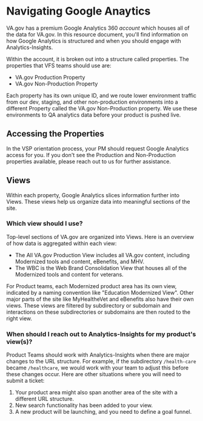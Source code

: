 # Navigating Google Anaytics

VA.gov has a premium Google Analytics 360 _account_ which houses all of the data for VA.gov. In this resource document, you'll find information on how Google Analytics is structured and when you should engage with Analytics-Insights.

Within the account, it is broken out into a structure called properties. The properties that VFS teams should use are:

* VA.gov Production Property
* VA.gov Non-Production Property

Each property has its own unique ID, and we route lower environment traffic from our dev, staging, and other non-production environments into a different Property called the VA.gov Non-Production property. We use these environments to QA analytics data before your product is pushed live.

## Accessing the Properties

In the VSP orientation process, your PM should request Google Analytics access for you. If you don't see the Production and Non-Production properties available, please reach out to us for further assistance.

## Views

Within each property, Google Analytics slices information further into Views. These views help us organize data into meaningful sections of the site.

### Which view should I use?

Top-level sections of VA.gov are organized into Views. Here is an overview of how data is aggregated within each view:

* The All VA.gov Production View includes all VA.gov content, including Modernized tools and content, eBenefits, and MHV. 
* The WBC is the Web Brand Consolidation View that houses all of the Modernized tools and content for veterans. 

For Product teams, each Modernized product area has its own view, indicated by a naming convention like "Education Modernized View". Other major parts of the site like MyHealtheVet and eBenefits also have their own views. These views are filtered by subdirectory or subdomain and interactions on these subdirectories or subdomains are then routed to the right view.

### When should I reach out to Analytics-Insights for my product's view\(s\)?

Product Teams should work with Analytics-Insights when there are major changes to the URL structure. For example, if the subdirectory `/health-care` became `/healthcare`, we would work with your team to adjust this before these changes occur. Here are other situations where you will need to submit a ticket:

1. Your product area might also span another area of the site with a different URL structure. 
2. New search functionality has been added to your view.
3. A new product will be launching, and you need to define a goal funnel. 


